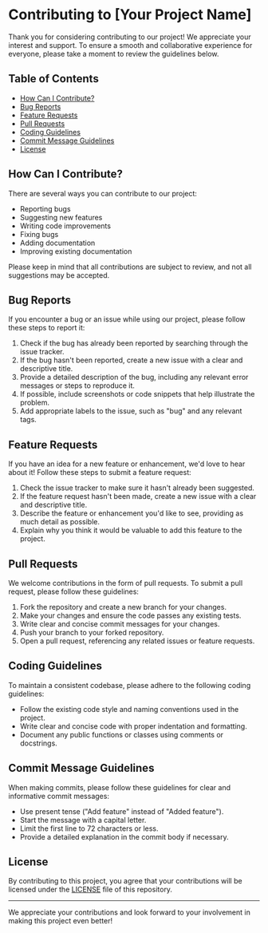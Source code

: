 # Contributing to [Your Project Name]

Thank you for considering contributing to our project! We appreciate your interest and support. To ensure a smooth and collaborative experience for everyone, please take a moment to review the guidelines below.

## Table of Contents

- [How Can I Contribute?](#how-can-i-contribute)
- [Bug Reports](#bug-reports)
- [Feature Requests](#feature-requests)
- [Pull Requests](#pull-requests)
- [Coding Guidelines](#coding-guidelines)
- [Commit Message Guidelines](#commit-message-guidelines)
- [License](#license)

## How Can I Contribute?

There are several ways you can contribute to our project:

- Reporting bugs
- Suggesting new features
- Writing code improvements
- Fixing bugs
- Adding documentation
- Improving existing documentation

Please keep in mind that all contributions are subject to review, and not all suggestions may be accepted.

## Bug Reports

If you encounter a bug or an issue while using our project, please follow these steps to report it:

1. Check if the bug has already been reported by searching through the issue tracker.
2. If the bug hasn't been reported, create a new issue with a clear and descriptive title.
3. Provide a detailed description of the bug, including any relevant error messages or steps to reproduce it.
4. If possible, include screenshots or code snippets that help illustrate the problem.
5. Add appropriate labels to the issue, such as "bug" and any relevant tags.

## Feature Requests

If you have an idea for a new feature or enhancement, we'd love to hear about it! Follow these steps to submit a feature request:

1. Check the issue tracker to make sure it hasn't already been suggested.
2. If the feature request hasn't been made, create a new issue with a clear and descriptive title.
3. Describe the feature or enhancement you'd like to see, providing as much detail as possible.
4. Explain why you think it would be valuable to add this feature to the project.

## Pull Requests

We welcome contributions in the form of pull requests. To submit a pull request, please follow these guidelines:

1. Fork the repository and create a new branch for your changes.
2. Make your changes and ensure the code passes any existing tests.
3. Write clear and concise commit messages for your changes.
4. Push your branch to your forked repository.
5. Open a pull request, referencing any related issues or feature requests.

## Coding Guidelines

To maintain a consistent codebase, please adhere to the following coding guidelines:

- Follow the existing code style and naming conventions used in the project.
- Write clear and concise code with proper indentation and formatting.
- Document any public functions or classes using comments or docstrings.

## Commit Message Guidelines

When making commits, please follow these guidelines for clear and informative commit messages:

- Use present tense ("Add feature" instead of "Added feature").
- Start the message with a capital letter.
- Limit the first line to 72 characters or less.
- Provide a detailed explanation in the commit body if necessary.

## License

By contributing to this project, you agree that your contributions will be licensed under the [LICENSE](https://github.com/Giuseppe-Bianc/KTL/blob/master/LICENSE) file of this repository.

---

We appreciate your contributions and look forward to your involvement in making this project even better!
